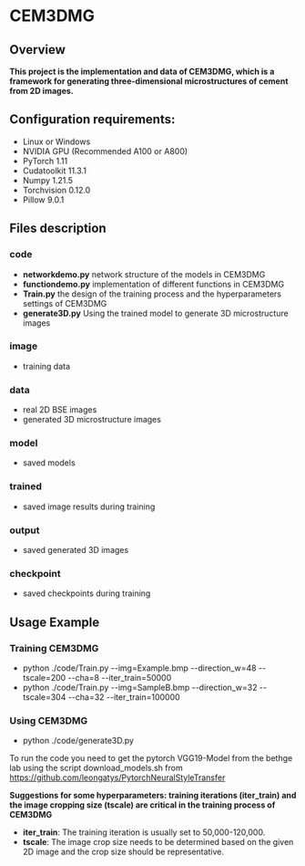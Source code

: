 # CEM3DMG

## Overview
**This project is the implementation and data of CEM3DMG, which is a framework for generating three-dimensional microstructures of cement from 2D images.**

## Configuration requirements:
* Linux or Windows
* NVIDIA GPU (Recommended A100 or A800) 
* PyTorch 1.11
* Cudatoolkit 11.3.1
* Numpy 1.21.5
* Torchvision 0.12.0
* Pillow 9.0.1

## Files description
### code
* **networkdemo.py** network structure of the models in CEM3DMG
* **functiondemo.py** implementation of different functions in CEM3DMG
* **Train.py** the design of the training process and the hyperparameters settings of CEM3DMG
* **generate3D.py** Using the trained model to generate 3D microstructure images
### image
* training data
### data
* real 2D BSE images
* generated 3D microstructure images
### model
* saved models
### trained
* saved image results during training
### output
* saved generated 3D images
### checkpoint
* saved checkpoints during training

## Usage Example
### Training CEM3DMG
* python ./code/Train.py --img=Example.bmp --direction_w=48  --tscale=200 --cha=8 --iter_train=50000
* python ./code/Train.py --img=SampleB.bmp --direction_w=32  --tscale=304 --cha=32 --iter_train=100000
### Using CEM3DMG
* python ./code/generate3D.py

To run the code you need to get the pytorch VGG19-Model from the bethge lab using the script download_models.sh from https://github.com/leongatys/PytorchNeuralStyleTransfer

**Suggestions for some hyperparameters: training iterations (iter_train) and the image cropping size (tscale) are critical in the training process of CEM3DMG**
* **iter_train**: The training iteration is usually set to 50,000-120,000.
* **tscale**: The image crop size needs to be determined based on the given 2D image and the crop size should be representative.

